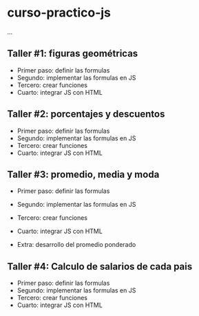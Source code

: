 # curso-practico-js

...

## Taller #1: figuras geométricas

- Primer paso: definir las formulas
- Segundo: implementar las formulas en JS
- Tercero: crear funciones
- Cuarto: integrar JS con HTML

## Taller #2: porcentajes y descuentos

- Primer paso: definir las formulas
- Segundo: implementar las formulas en JS
- Tercero: crear funciones
- Cuarto: integrar JS con HTML

## Taller #3: promedio, media y moda

- Primer paso: definir las formulas
- Segundo: implementar las formulas en JS
- Tercero: crear funciones
- Cuarto: integrar JS con HTML

- Extra: desarrollo del promedio ponderado

## Taller #4: Calculo de salarios de cada pais

- Primer paso: definir las formulas
- Segundo: implementar las formulas en JS
- Tercero: crear funciones
- Cuarto: integrar JS con HTML